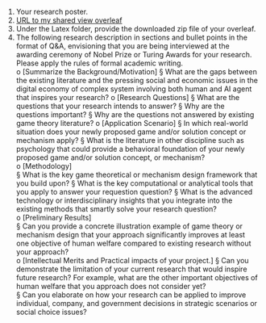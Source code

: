 1. Your research poster.
2. [URL to my shared view overleaf ](https://www.overleaf.com/read/xqmhntdkcsjb#0b18c9)
3. Under the Latex folder, provide the downloaded zip file of your overleaf. 
4. The following research description in sections and bullet points in the format of Q&A, envisioning that you are being interviewed at the awarding ceremony of Nobel Prize or Turing Awards for your research. Please apply the rules of formal academic writing.  
o [Summarize the Background/Motivation] 
§ What are the gaps between the existing literature and the pressing social and economic issues in the digital economy of complex system involving 
both human and AI agent that inspires your research? 
o [Research Questions] 
§ What are the questions that your research intends to answer? 
§ Why are the questions important? 
§ Why are the questions not answered by existing game theory literature? 
o [Application Scenario] 
§ In which real-world situation does your newly proposed game and/or solution concept or mechanism apply? 
§ What is the literature in other discipline such as psychology that could provide a behavioral foundation of your newly proposed game and/or solution concept, or mechanism?  
o [Methodology]  
§ What is the key game theoretical or mechanism design framework that you build upon? 
§ What is the key computational or analytical tools that you apply to answer your requestion question? 
§ What is the advanced technology or interdisciplinary insights that you integrate into the existing methods that smartly solve your research question?  
o [Preliminary Results]  
§ Can you provide a concrete illustration example of game theory or mechanism design that your approach significantly improves at least one objective of human welfare compared to existing research without your approach?  
o [Intellectual Merits and Practical impacts of your project.] 
§ Can you demonstrate the limitation of your current research that would inspire future research? For example, what are the other important objectives of human welfare that you approach does not consider yet?  
§ Can you elaborate on how your research can be applied to improve individual, company, and government decisions in strategic scenarios or social choice issues? 
